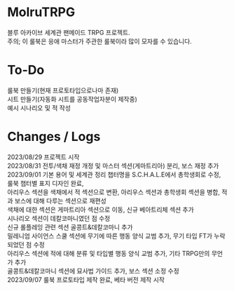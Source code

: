# MolruTRPG
블루 아카이브 세계관 팬메이드 TRPG 프로젝트.  
주의; 이 룰북은 응애 마스터가 주관한 룰북이라 많이 모자를 수 있습니다.  

# To-Do
룰북 만들기(현재 프로토타입으로나마 존재)  
시트 만들기(자동화 시트를 공동작업자분이 제작중)  
예시 시나리오 및 적 작성

# Changes / Logs
2023/08/29 프로젝트 시작  
2023/08/31 전투/색채 재정 개정 및 마스터 섹션(게마트리아) 분리, 보스 재정 추가  
2023/09/01 기본 용어 및 세계관 정리 챕터명을 S.C.H.A.L.E에서 총학생회로 수정, 룰북 챕터별 표지 디자인 완료,   
아리우스 섹션을 색채에서 적 섹션으로 변환, 아리우스 섹션과 총학생회 섹션을 병합, 적과 보스에 대해 다루는 섹션으로 재편성  
색채에 대한 섹션은 게마트리아 섹션으로 이동, 신규 베아트리체 섹션 추가  
시나리오 섹션이 데칼코마니였던 점 수정  
신규 롤플레잉 관련 섹션 골콩트&데칼코마니 추가  
밀레니엄 사이언스 스쿨 섹션에 무기에 따른 행동 양식 교범 추가, 무기 타입 FT가 누락되었던 점 수정  
아리우스 섹션에 적에 대해 분류 및 타입별 행동 양식 교범 추가, 기타 TRPG만의 무언가 추가  
골콩트&데칼코마니 섹션에 묘사법 가이드 추가, 보스 섹션 소정 수정  
2023/09/07
룰북 프로토타입 제작 완료, 베타 버전 제작 시작
